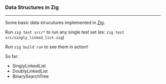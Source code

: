 ### Data Structures in Zig
---
Some basic data strucutures implemented in [Zig](https://ziglang.org/).  

Run `zig test src/*` to run any single test set (ex: `zig test src/singly_linked_list.zig`)

Run `zig build run` to see them in action!

So far:
* SinglyLinkedList
* DoublyLinkedList
* BinarySearchTree